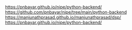 https://pnbayar.github.io/nipe/python-backend/
https://github.com/pnbayar/nipe/tree/main/python-backend
https://manjunathprasad.github.io/manjunathprasad/dsp/
https://pnbayar.github.io/nipe/python-backend/
